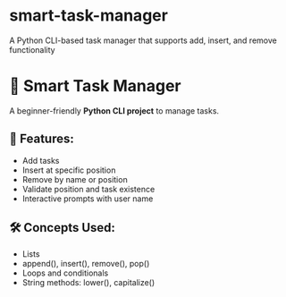 # smart-task-manager
A Python CLI-based task manager that supports add, insert, and remove functionality

# 🧠 Smart Task Manager

A beginner-friendly **Python CLI project** to manage tasks.

## 🔹 Features:
- Add tasks
- Insert at specific position
- Remove by name or position
- Validate position and task existence
- Interactive prompts with user name

## 🛠️ Concepts Used:
- Lists
- append(), insert(), remove(), pop()
- Loops and conditionals
- String methods: lower(), capitalize()

